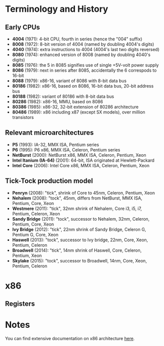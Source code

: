 # Terminology and History

## Early CPUs

 * **4004** (1971): 4-bit CPU, fourth in series (hence the "004" suffix)
 * **8008** (1972): 8-bit version of 4004 (named by doubling 4004's digits)
 * **4040** (1974): extra instructions to 4004 (4004's last two digits reversed)
 * **8080** (1974): enhanced version of 8008 (named by doubling 4040's digits)
 * **8085** (1976): the 5 in 8085 signifies use of single +5V-volt power supply
 * **8086** (1979): next in series after 8085, accidentally the 6 correspods to 16-bit
 * **8088** (1979): x86-16, variant of 8086 with 8-bit data bus
 * **80186** (1982): x86-16, based on 8086, 16-bit data bus, 20-bit address bus
 * **80188** (1982): variant of 80186 with 8-bit data bus
 * **80286** (1982): x86-16, MMU, based on 8086
 * **80386** (1985): x86-32, 32-bit extension of 80286 architecture
 * **80486** (1989): x86 including x87 (except SX models), over million transistors

## Relevant microarchitectures

 * **P5** (1993): IA-32, MMX ISA, Pentium series
 * **P6** (1995): P6 x86, MMX ISA, Celeron, Pentium series
 * **NetBurst** (2000): NetBurst x86, MMX ISA, Celeron, Pentium, Xeon
 * **Intel Itanium (IA-64)** (2001): 64-bit, ISA originated at Hewlett-Packard
 * **Intel Core** (2006): Intel Core x86, MMX ISA, Celeron, Pentium, Xeon

## Tick-Tock production model

 * **Penryn** (2008): "tick", shrink of Core to 45nm, Celeron, Pentium, Xeon
 * **Nehalem** (2008): "tock", 45nm, differs from NetBurst, MMX ISA, Pentium, Core, Xeon
 * **Westmere** (2011): "tick", 32nm shrink of Nehalem, Core i3, i5, i7, Pentium, Celeron, Xeon
 * **Sandy Bridge** (2011): "tock", successor to Nehalem, 32nm, Celeron, Pentium, Core, Xeon
 * **Ivy Bridge** (2012): "tick", 22nm shrink of Sandy Bridge, Celeron G, Pentium G, Core, Xeon
 * **Haswell** (2013): "tock", successor to Ivy bridge, 22nm, Core, Xeon, Pentium, Celeron
 * **Broadwell** (2014): "tick", 14nm shrink of Haswell, Core, Celeron, Pentium, Xeon
 * **Skylake** (2015): "tock", successor to Broadwell, 14nm, Core, Xeon, Pentium, Celeron

# x86

## Registers

# Notes

You can find extensive documentation on x86 architecture [here](https://software.intel.com/content/www/us/en/develop/articles/intel-sdm.html).


